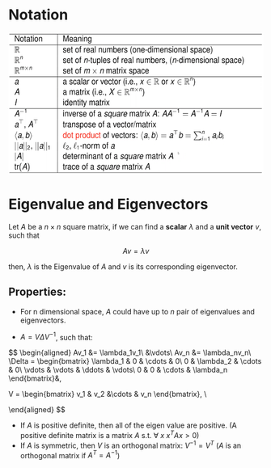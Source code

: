 # Notation

<div align=left>
    <img src ="Notation.png" width="550" height ="280"/>  
</div>

# Eigenvalue and Eigenvectors

Let $A$ be a $n \times n$ square matrix, if we can find a **scalar** $\lambda$ and a **unit vector** $v$, such that

$$
Av = \lambda v
$$

then, $\lambda$ is the Eigenvalue of $A$ and $v$ is its corresponding eigenvector.

## Properties:
- For n dimensional space, $A$ could have up to $n$ pair of eigenvalues and eigenvectors.

- $A =V\Delta V^{-1}$, such that:

$$
\begin{aligned}
Av_1 &= \lambda_1v_1\\
&\vdots\\
Av_n &= \lambda_nv_n\\
\Delta = \begin{bmatrix}
\lambda_1 & 0 & \cdots & 0\\
0 & \lambda_2 & \cdots & 0\\
\vdots & \vdots & \ddots & \vdots\\
0 & 0 & \cdots & \lambda_n 
\end{bmatrix}&, 

V =  \begin{bmatrix}
v_1 & v_2 &\cdots & v_n
\end{bmatrix}, \\

    
\end{aligned}
$$

- If $A$ is positive definite, then all of the eigen value are positive. (A positive definite matrix is a matrix $A$ s.t. $\forall \ x \ x^TAx > 0$)
- If $A$ is symmetric, then $V$ is an orthogonal matrix: $V^{-1} = V^T$ ($A$ is an orthogonal matrix if $A^T = A^{-1}$)
